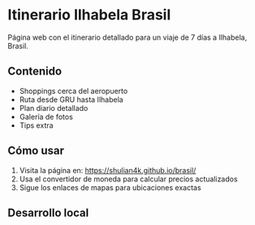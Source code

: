 # Itinerario Ilhabela Brasil

Página web con el itinerario detallado para un viaje de 7 días a Ilhabela, Brasil.

## Contenido

- Shoppings cerca del aeropuerto
- Ruta desde GRU hasta Ilhabela
- Plan diario detallado
- Galería de fotos
- Tips extra

## Cómo usar

1. Visita la página en: https://shulian4k.github.io/brasil/
2. Usa el convertidor de moneda para calcular precios actualizados
3. Sigue los enlaces de mapas para ubicaciones exactas

## Desarrollo local

